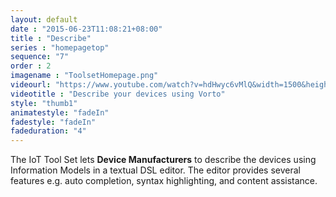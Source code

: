 ```yaml
---
layout: default
date : "2015-06-23T11:08:21+08:00"
title : "Describe"
series : "homepagetop"
sequence: "7"
order : 2
imagename : "ToolsetHomepage.png"
videourl: "https://www.youtube.com/watch?v=hdHwyc6vMlQ&width=1500&height=1000"
videotitle : "Describe your devices using Vorto"
style: "thumb1"
animatestyle: "fadeIn"
fadestyle: "fadeIn"
fadeduration: "4"
---
```


The IoT Tool Set lets **Device Manufacturers** to describe the devices using Information Models in a textual DSL editor. The editor provides several features e.g. auto completion, syntax highlighting, and content assistance.
